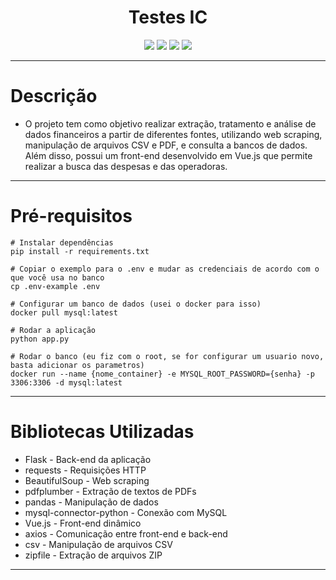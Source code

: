 <h1 align="center">Testes IC</h1>

<p align="center">
    <img src = https://img.shields.io/badge/Python-Linguagem%20-brightgreen>
    <img src="https://img.shields.io/badge/MySQL-Database-blue">
    <img src="https://img.shields.io/badge/Pandas-Library-blue">
    <img src="https://img.shields.io/badge/Flask-Web%20Framework-lightblue">
</p>

---

# Descrição
  * O projeto tem como objetivo realizar extração, tratamento e análise de dados financeiros a partir de diferentes fontes, utilizando web scraping, manipulação de arquivos CSV e PDF, e consulta a bancos de dados. Além disso, possui um front-end desenvolvido em Vue.js que permite realizar a busca das despesas e das operadoras.
---
# Pré-requisitos
``` 
# Instalar dependências
pip install -r requirements.txt

# Copiar o exemplo para o .env e mudar as credenciais de acordo com o que você usa no banco
cp .env-example .env

# Configurar um banco de dados (usei o docker para isso)
docker pull mysql:latest

# Rodar a aplicação
python app.py

# Rodar o banco (eu fiz com o root, se for configurar um usuario novo, basta adicionar os parametros)
docker run --name {nome_container} -e MYSQL_ROOT_PASSWORD={senha} -p 3306:3306 -d mysql:latest

```
---
# Bibliotecas Utilizadas
 * Flask - Back-end da aplicação
 * requests - Requisições HTTP
 * BeautifulSoup - Web scraping
 * pdfplumber - Extração de textos de PDFs
 * pandas - Manipulação de dados
 * mysql-connector-python - Conexão com MySQL
 * Vue.js - Front-end dinâmico 
 * axios - Comunicação entre front-end e back-end
 * csv - Manipulação de arquivos CSV
 * zipfile - Extração de arquivos ZIP
---